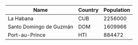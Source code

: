 | Name | Country | Population |
| --- | --- | --- |
| La Habana | CUB | 2256000 |
| Santo Domingo de Guzmán | DOM | 1609966 |
| Port-au-Prince | HTI | 884472 |
